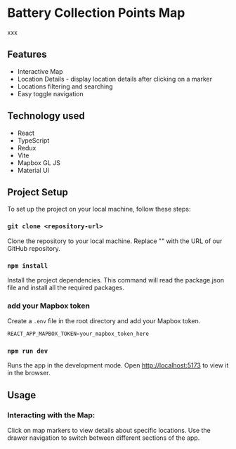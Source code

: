 # Battery Collection Points Map

xxx

## Features

- Interactive Map
- Location Details - display location details after clicking on a marker
- Locations filtering and searching
- Easy toggle navigation

## Technology used

- React
- TypeScript
- Redux
- Vite
- Mapbox GL JS
- Material UI

## Project Setup

To set up the project on your local machine, follow these steps:

### `git clone <repository-url>`

Clone the repository to your local machine. Replace "<repository-url>" with the URL of our GitHub repository.

### `npm install`

Install the project dependencies. This command will read the package.json file and install all the required packages.

### add your Mapbox token

Create a `.env` file in the root directory and add your Mapbox token.

```js
REACT_APP_MAPBOX_TOKEN=your_mapbox_token_here
```

### `npm run dev`

Runs the app in the development mode.
Open [http://localhost:5173](http://localhost:5173) to view it in the browser.

## Usage

### Interacting with the Map:

Click on map markers to view details about specific locations.
Use the drawer navigation to switch between different sections of the app.
